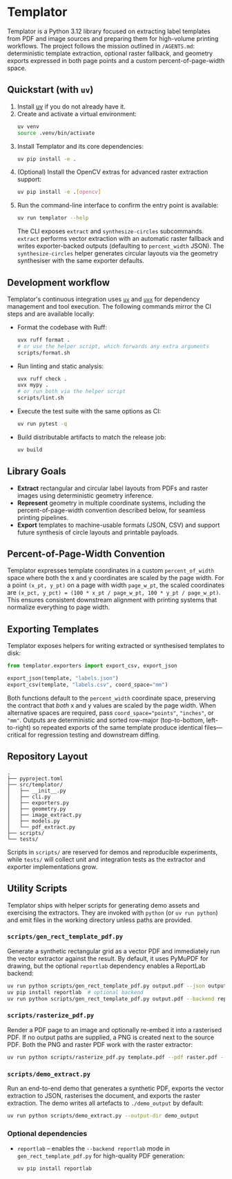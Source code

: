 # Templator

Templator is a Python 3.12 library focused on extracting label templates from PDF and image sources and preparing them for high-volume printing workflows. The project follows the mission outlined in `/AGENTS.md`: deterministic template extraction, optional raster fallback, and geometry exports expressed in both page points and a custom percent-of-page-width space.

## Quickstart (with `uv`)

1. Install [uv](https://github.com/astral-sh/uv) if you do not already have it.
2. Create and activate a virtual environment:
   ```bash
   uv venv
   source .venv/bin/activate
   ```
3. Install Templator and its core dependencies:
   ```bash
   uv pip install -e .
   ```
4. (Optional) Install the OpenCV extras for advanced raster extraction support:
   ```bash
   uv pip install -e .[opencv]
   ```
5. Run the command-line interface to confirm the entry point is available:
   ```bash
   uv run templator --help
   ```
   The CLI exposes `extract` and `synthesize-circles` subcommands. `extract`
   performs vector extraction with an automatic raster fallback and writes
   exporter-backed outputs (defaulting to `percent_width` JSON). The
   `synthesize-circles` helper generates circular layouts via the geometry
   synthesiser with the same exporter defaults.

## Development workflow

Templator's continuous integration uses [`uv`](https://github.com/astral-sh/uv)
and [`uvx`](https://docs.astral.sh/uv/concepts/tools/#uvx) for dependency
management and tool execution. The following commands mirror the CI steps and
are available locally:

- Format the codebase with Ruff:
  ```bash
  uvx ruff format .
  # or use the helper script, which forwards any extra arguments
  scripts/format.sh
  ```
- Run linting and static analysis:
  ```bash
  uvx ruff check .
  uvx mypy .
  # or run both via the helper script
  scripts/lint.sh
  ```
- Execute the test suite with the same options as CI:
  ```bash
  uv run pytest -q
  ```
- Build distributable artifacts to match the release job:
  ```bash
  uv build
  ```

## Library Goals

- **Extract** rectangular and circular label layouts from PDFs and raster images using deterministic geometry inference.
- **Represent** geometry in multiple coordinate systems, including the percent-of-page-width convention described below, for seamless printing pipelines.
- **Export** templates to machine-usable formats (JSON, CSV) and support future synthesis of circle layouts and printable payloads.

## Percent-of-Page-Width Convention

Templator expresses template coordinates in a custom `percent_of_width` space where both the x and y coordinates are scaled by the page width. For a point `(x_pt, y_pt)` on a page with width `page_w_pt`, the scaled coordinates are `(x_pct, y_pct) = (100 * x_pt / page_w_pt, 100 * y_pt / page_w_pt)`. This ensures consistent downstream alignment with printing systems that normalize everything to page width.

## Exporting Templates

Templator exposes helpers for writing extracted or synthesised templates to disk:

```python
from templator.exporters import export_csv, export_json

export_json(template, "labels.json")
export_csv(template, "labels.csv", coord_space="mm")
```

Both functions default to the `percent_width` coordinate space, preserving the contract that *both* x and y values are scaled by the page width. When alternative spaces are required, pass `coord_space="points"`, `"inches"`, or `"mm"`. Outputs are deterministic and sorted row-major (top-to-bottom, left-to-right) so repeated exports of the same template produce identical files—critical for regression testing and downstream diffing.

## Repository Layout

```
.
├── pyproject.toml
├── src/templator/
│   ├── __init__.py
│   ├── cli.py
│   ├── exporters.py
│   ├── geometry.py
│   ├── image_extract.py
│   ├── models.py
│   └── pdf_extract.py
├── scripts/
└── tests/
```

Scripts in `scripts/` are reserved for demos and reproducible experiments, while `tests/` will collect unit and integration tests as the extractor and exporter implementations grow.

## Utility Scripts

Templator ships with helper scripts for generating demo assets and exercising the
extractors. They are invoked with `python` (or `uv run python`) and emit files in
the working directory unless paths are provided.

### `scripts/gen_rect_template_pdf.py`

Generate a synthetic rectangular grid as a vector PDF and immediately run the
vector extractor against the result. By default, it uses PyMuPDF for drawing,
but the optional `reportlab` dependency enables a ReportLab backend:

```bash
uv run python scripts/gen_rect_template_pdf.py output.pdf --json output.json
uv pip install reportlab  # optional backend
uv run python scripts/gen_rect_template_pdf.py output.pdf --backend reportlab
```

### `scripts/rasterize_pdf.py`

Render a PDF page to an image and optionally re-embed it into a rasterised PDF.
If no output paths are supplied, a PNG is created next to the source PDF. Both
the PNG and raster PDF work with the raster extractor:

```bash
uv run python scripts/rasterize_pdf.py template.pdf --pdf raster.pdf --json raster.json
```

### `scripts/demo_extract.py`

Run an end-to-end demo that generates a synthetic PDF, exports the vector
extraction to JSON, rasterises the document, and exports the raster extraction.
The demo writes all artefacts to `./demo_output` by default:

```bash
uv run python scripts/demo_extract.py --output-dir demo_output
```

### Optional dependencies

* `reportlab` – enables the `--backend reportlab` mode in
  `gen_rect_template_pdf.py` for high-quality PDF generation:
  ```bash
  uv pip install reportlab
  ```
